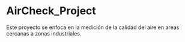 # AirCheck_Project
Este proyecto se enfoca en la medición de la calidad del aire en areas cercanas a zonas industriales.
